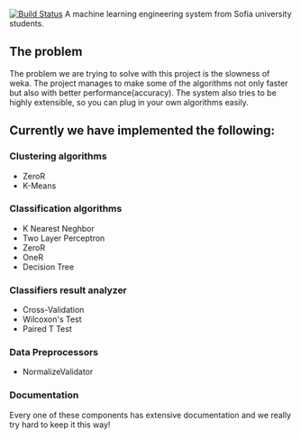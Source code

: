 [![Build Status](https://secure.travis-ci.org/[YOUR_GITHUB_USERNAME]/[YOUR_PROJECT_NAME].png)](http://travis-ci.org/nikolavp/spaska)
A machine learning engineering system from Sofia university students.

## The problem
The problem we are trying to solve with this project is the slowness of weka. The project manages to make some of the algorithms not 
only faster but also with better performance(accuracy). The system also tries to be highly extensible, so you can plug in your own algorithms easily.


## Currently we have implemented the following:

### Clustering algorithms
* ZeroR
* K-Means

### Classification algorithms
* K Nearest Neghbor
* Two Layer Perceptron
* ZeroR
* OneR
* Decision Tree

### Classifiers result analyzer
* Cross-Validation
* Wilcoxon's Test
* Paired T Test

### Data Preprocessors
* NormalizeValidator

### Documentation
Every one of these components has extensive documentation and we really try hard to keep it this way!

<!-- TODO: ## Results compared to weka -->


